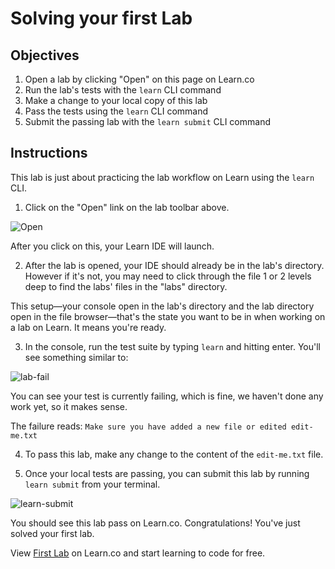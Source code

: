 # Solving your first Lab

## Objectives

1. Open a lab by clicking "Open" on this page on Learn.co
2. Run the lab's tests with the `learn` CLI command
3. Make a change to your local copy of this lab
4. Pass the tests using the `learn` CLI command
5. Submit the passing lab with the `learn submit` CLI command

## Instructions

This lab is just about practicing the lab workflow on Learn using the `learn` CLI.

1. Click on the "Open" link on the lab toolbar above.

![Open](https://s3.amazonaws.com/learn-verified/LearnOpen.png)

After you click on this, your Learn IDE will launch. 

2. After the lab is opened, your IDE should already be in the lab's directory. However if it's not, you may need to click through the file 1 or 2 levels deep to find the labs' files in the "labs" directory.

This setup—your console open in the lab's directory and the lab directory open in the file browser—that's the state you want to be in when working on a lab on Learn. It means you're ready.

3. In the console, run the test suite by typing `learn` and hitting enter. You'll see something similar to:

![lab-fail](https://s3.amazonaws.com/learn-verified/LearnTest.png)

You can see your test is currently failing, which is fine, we haven't done any work yet, so it makes sense.

The failure reads: `Make sure you have added a new file or edited edit-me.txt`

4. To pass this lab, make any change to the content of the `edit-me.txt` file.


5. Once your local tests are passing, you can submit this lab by running `learn submit` from your terminal.

![learn-submit](https://s3.amazonaws.com/learn-verified/LearnSubmit.png)

You should see this lab pass on Learn.co. Congratulations! You've just solved your first lab. 


<p data-visibility='hidden'>View <a href='https://learn.co/lessons/first-lab-ruby-learn-cli-nitrous'>First Lab</a> on Learn.co and start learning to code for free.</p>
